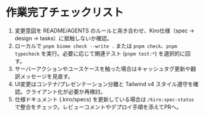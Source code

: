 # 作業完了チェックリスト
1. 変更意図を README/AGENTS のルールと突き合わせ、Kiro仕様（spec → design → tasks）に抵触しないか確認。
2. ローカルで `pnpm biome check --write .` または `pnpm check`、`pnpm typecheck` を実行。必要に応じて関連テスト (`pnpm test:*`) を選択的に回す。
3. サーバーアクションやユースケースを触った場合はキャッシュタグ更新や翻訳メッセージを見直す。
4. UI変更はコンテナ/プレゼンテーション分離と Tailwind v4 スタイル遵守を確認。クライアント化が必要か再検討。
5. 仕様ドキュメント (.kiro/specs) を更新している場合は `/kiro:spec-status` で整合をチェック。レビューコメントやデプロイ手順を添えてPRへ。